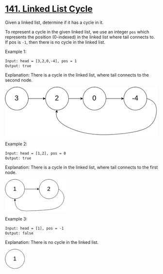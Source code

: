[141. Linked List Cycle](https://leetcode.com/problems/linked-list-cycle/)
========================

Given a linked list, determine if it has a cycle in it.

To represent a cycle in the given linked list, we use an integer `pos`
which represents the position (0-indexed) in the linked list where tail
connects to. If pos is `-1`, then there is no cycle in the linked list.

Example 1:
```
Input: head = [3,2,0,-4], pos = 1
Output: true
```
Explanation: There is a cycle in the linked list, where tail connects to the second node.

![image](circularlinkedlist.png)

Example 2:
```
Input: head = [1,2], pos = 0
Output: true
```
Explanation: There is a cycle in the linked list, where tail connects to the first node.

![image](circularlinkedlist_test2.png)

Example 3:
```
Input: head = [1], pos = -1
Output: false
```
Explanation: There is no cycle in the linked list.

![image](circularlinkedlist_test3.png)
